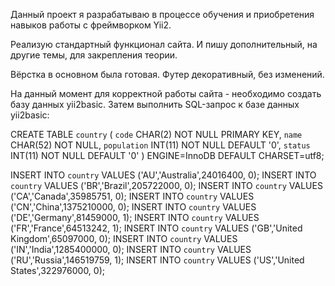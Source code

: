 Данный проект я разрабатываю в процессе обучения и приобретения навыков работы с фреймворком Yii2.

Реализую стандартный функционал сайта. И пишу дополнительный, на другие темы, для закрепления теории.

Вёрстка в основном была готовая. Футер декоративный, без изменений.

На данный момент для корректной работы сайта - необходимо создать базу данных yii2basic.
Затем выполнить SQL-запрос к базе данных yii2basic:

CREATE TABLE `country` (
  `code` CHAR(2) NOT NULL PRIMARY KEY,
  `name` CHAR(52) NOT NULL,
  `population` INT(11) NOT NULL DEFAULT '0',
  `status` INT(11) NOT NULL DEFAULT '0'
) ENGINE=InnoDB DEFAULT CHARSET=utf8;

INSERT INTO `country` VALUES ('AU','Australia',24016400, 0);
INSERT INTO `country` VALUES ('BR','Brazil',205722000, 0);
INSERT INTO `country` VALUES ('CA','Canada',35985751, 0);
INSERT INTO `country` VALUES ('CN','China',1375210000, 0);
INSERT INTO `country` VALUES ('DE','Germany',81459000, 1);
INSERT INTO `country` VALUES ('FR','France',64513242, 1);
INSERT INTO `country` VALUES ('GB','United Kingdom',65097000, 0);
INSERT INTO `country` VALUES ('IN','India',1285400000, 0);
INSERT INTO `country` VALUES ('RU','Russia',146519759, 1);
INSERT INTO `country` VALUES ('US','United States',322976000, 0);
